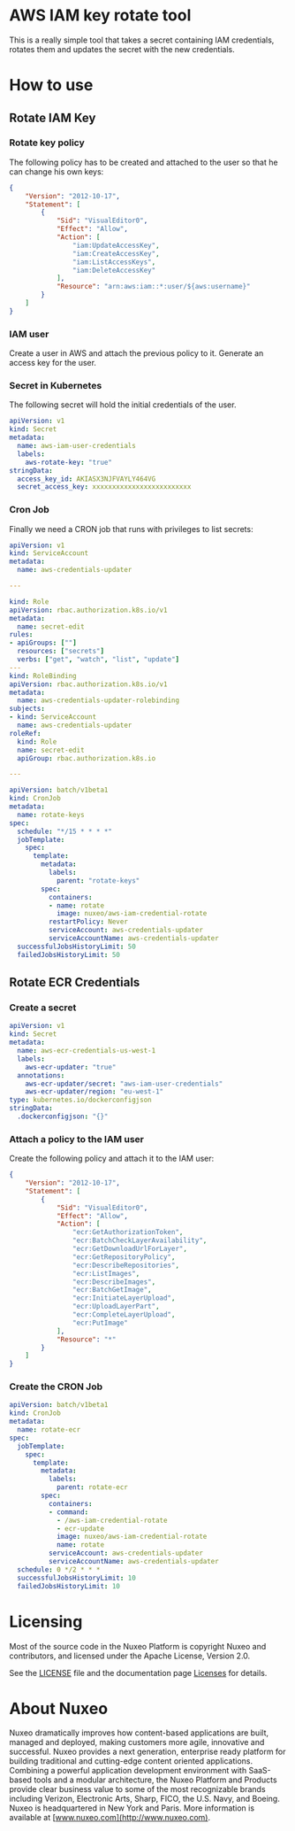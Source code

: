 AWS IAM key rotate tool
=======================

This is a really simple tool that takes a secret containing IAM credentials, rotates them and updates the secret with the new credentials.


How to use
==========


Rotate IAM Key
--------------

### Rotate key policy

The following policy has to be created and attached to the user so that he can change his own keys:

```json
{
    "Version": "2012-10-17",
    "Statement": [
        {
            "Sid": "VisualEditor0",
            "Effect": "Allow",
            "Action": [
                "iam:UpdateAccessKey",
                "iam:CreateAccessKey",
                "iam:ListAccessKeys",
                "iam:DeleteAccessKey"
            ],
            "Resource": "arn:aws:iam::*:user/${aws:username}"
        }
    ]
}
```

### IAM user


Create a user in AWS and attach the previous policy to it. Generate an access key for the user.

### Secret in Kubernetes


The following secret will hold the initial credentials of the user.

```yaml
apiVersion: v1
kind: Secret
metadata:
  name: aws-iam-user-credentials
  labels:
    aws-rotate-key: "true"
stringData:
  access_key_id: AKIASX3NJFVAYLY464VG
  secret_access_key: xxxxxxxxxxxxxxxxxxxxxxxxx
```

### Cron Job

Finally we need a CRON job that runs with privileges to list secrets:

```yaml
apiVersion: v1
kind: ServiceAccount
metadata:
  name: aws-credentials-updater

---

kind: Role
apiVersion: rbac.authorization.k8s.io/v1
metadata:
  name: secret-edit
rules:
- apiGroups: [""]
  resources: ["secrets"]
  verbs: ["get", "watch", "list", "update"]
---
kind: RoleBinding
apiVersion: rbac.authorization.k8s.io/v1
metadata:
  name: aws-credentials-updater-rolebinding
subjects:
- kind: ServiceAccount
  name: aws-credentials-updater
roleRef:
  kind: Role
  name: secret-edit
  apiGroup: rbac.authorization.k8s.io

---

apiVersion: batch/v1beta1
kind: CronJob
metadata:
  name: rotate-keys
spec:
  schedule: "*/15 * * * *"
  jobTemplate:
    spec:
      template:
        metadata:
          labels:
            parent: "rotate-keys"
        spec:
          containers:
          - name: rotate
            image: nuxeo/aws-iam-credential-rotate
          restartPolicy: Never
          serviceAccount: aws-credentials-updater
          serviceAccountName: aws-credentials-updater
  successfulJobsHistoryLimit: 50
  failedJobsHistoryLimit: 50
```

Rotate ECR Credentials
----------------------

### Create a secret

```yaml
apiVersion: v1
kind: Secret
metadata:
  name: aws-ecr-credentials-us-west-1
  labels:
    aws-ecr-updater: "true"
  annotations:
    aws-ecr-updater/secret: "aws-iam-user-credentials"
    aws-ecr-updater/region: "eu-west-1"
type: kubernetes.io/dockerconfigjson
stringData:
  .dockerconfigjson: "{}"
```

### Attach a policy to the IAM user

Create the following policy and attach it to the IAM user:

```json
{
    "Version": "2012-10-17",
    "Statement": [
        {
            "Sid": "VisualEditor0",
            "Effect": "Allow",
            "Action": [
                "ecr:GetAuthorizationToken",
                "ecr:BatchCheckLayerAvailability",
                "ecr:GetDownloadUrlForLayer",
                "ecr:GetRepositoryPolicy",
                "ecr:DescribeRepositories",
                "ecr:ListImages",
                "ecr:DescribeImages",
                "ecr:BatchGetImage",
                "ecr:InitiateLayerUpload",
                "ecr:UploadLayerPart",
                "ecr:CompleteLayerUpload",
                "ecr:PutImage"
            ],
            "Resource": "*"
        }
    ]
}
```

### Create the CRON Job

```yaml
apiVersion: batch/v1beta1
kind: CronJob
metadata:
  name: rotate-ecr
spec:
  jobTemplate:
    spec:
      template:
        metadata:
          labels:
            parent: rotate-ecr
        spec:
          containers:
          - command:
            - /aws-iam-credential-rotate
            - ecr-update
            image: nuxeo/aws-iam-credential-rotate
            name: rotate
          serviceAccount: aws-credentials-updater
          serviceAccountName: aws-credentials-updater
  schedule: 0 */2 * * *
  successfulJobsHistoryLimit: 10
  failedJobsHistoryLimit: 10
```

# Licensing

Most of the source code in the Nuxeo Platform is copyright Nuxeo and
contributors, and licensed under the Apache License, Version 2.0.

See the [LICENSE](LICENSE) file and the documentation page [Licenses](http://doc.nuxeo.com/x/gIK7) for details.

# About Nuxeo

Nuxeo dramatically improves how content-based applications are built, managed and deployed, making customers more agile, innovative and successful. Nuxeo provides a next generation, enterprise ready platform for building traditional and cutting-edge content oriented applications. Combining a powerful application development environment with SaaS-based tools and a modular architecture, the Nuxeo Platform and Products provide clear business value to some of the most recognizable brands including Verizon, Electronic Arts, Sharp, FICO, the U.S. Navy, and Boeing. Nuxeo is headquartered in New York and Paris. More information is available at [www.nuxeo.com](http://www.nuxeo.com).

